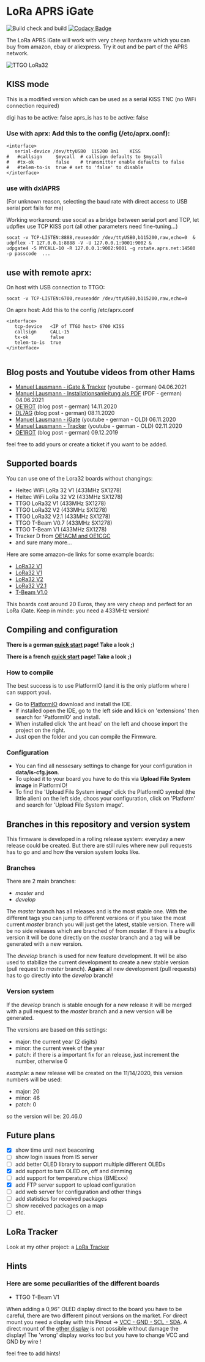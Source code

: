 # LoRa APRS iGate

![Build check and build](https://github.com/lora-aprs/LoRa_APRS_iGate/workflows/Build%20check%20and%20build/badge.svg)
[![Codacy Badge](https://api.codacy.com/project/badge/Grade/0b7452d5b3b747b88c736e253dda51e6)](https://app.codacy.com/gh/lora-aprs/LoRa_APRS_iGate?utm_source=github.com&utm_medium=referral&utm_content=lora-aprs/LoRa_APRS_iGate&utm_campaign=Badge_Grade_Dashboard)

The LoRa APRS iGate will work with very cheep hardware which you can buy from amazon, ebay or aliexpress.
Try it out and be part of the APRS network.

![TTGO LoRa32](pics/iGate.png)

## KISS mode

This is a modified version which can be used as a serial KISS TNC (no WiFi connection required)

digi has to be active: false
aprs_is has to be active: false

### Use with aprx: Add this to the config (/etc/aprx.conf):

```
<interface>
   serial-device /dev/ttyUSB0  115200 8n1    KISS
#   #callsign     $mycall  # callsign defaults to $mycall
#   #tx-ok        false    # transmitter enable defaults to false
#   #telem-to-is  true # set to 'false' to disable
</interface>
```

### use with dxlAPRS

(For unknown reason, selecting the baud rate with direct access to USB serial port fails for me)

Working workaround: use socat as a bridge between serial port and TCP, let udpflex use TCP KISS port
(all other parameters need fine-tuning...)
```
socat -v TCP-LISTEN:8888,reuseaddr /dev/ttyUSB0,b115200,raw,echo=0  &
udpflex -T 127.0.0.1:8888 -V -U 127.0.0.1:9001:9002 &
udpgate4 -S MYCALL-10 -R 127.0.0.1:9002:9001 -g rotate.aprs.net:14580 -p passcode  ...
```
## use with remote aprx:

On host with USB connection to TTGO:
```
socat -v TCP-LISTEN:6700,reuseaddr /dev/ttyUSB0,b115200,raw,echo=0
```

On aprx host: Add this to the config /etc/aprx.conf
```
<interface>
   tcp-device   <IP of TTGO host> 6700 KISS
   callsign 	CALL-15
   tx-ok        false
   telem-to-is  true
</interface>


```


## Blog posts and Youtube videos from other Hams

* [Manuel Lausmann - iGate & Tracker](https://www.youtube.com/watch?v=-KdFQEaNC1k) (youtube - german) 04.06.2021
* [Manuel Lausmann - Installationsanleitung als PDF](http://mala-one.de/Lora-APRS/) (PDF - german) 04.06.2021
* [OE1ROT](https://www.aronaut.at/2020/11/lora-aprs-gateway-mit-esp32-boards/) (blog post - german) 14.11.2020
* [DL7AG](http://online.dl7ag.de/lora-aprs-dl7ag-10/) (blog post - german) 08.11.2020
* [Manuel Lausmann - iGate](https://www.youtube.com/watch?v=C7hfVe32pXs) (youtube - german - OLD) 06.11.2020
* [Manuel Lausmann - Tracker](https://www.youtube.com/watch?v=clIlTEFbWLk) (youtube - german - OLD) 02.11.2020
* [OE1ROT](https://www.aronaut.at/2019/12/lora-aprs-tracker-mit-ttgo-t-beam-433mhz/) (blog post - german) 09.12.2019

feel free  to add yours or create a ticket if you want to be added.

## Supported boards

You can use one of the Lora32 boards without changings:

* Heltec WiFi LoRa 32 V1 (433MHz SX1278)
* Heltec WiFi LoRa 32 V2 (433MHz SX1278)
* TTGO LoRa32 V1 (433MHz SX1278)
* TTGO LoRa32 V2 (433MHz SX1278)
* TTGO LoRa32 V2.1 (433MHz SX1278)
* TTGO T-Beam V0.7 (433MHz SX1278)
* TTGO T-Beam V1 (433MHz SX1278)
* Tracker D from [OE1ACM and OE1CGC](https://www.lora-aprs.at/)
* and sure many more...

Here are some amazon-de links for some example boards:
* [LoRa32 V1](https://www.amazon.de/dp/B07VPHYYJD)
* [LoRa32 V1](https://www.amazon.de/dp/B07QRG89ZV)
* [LoRa32 V2](https://www.amazon.de/dp/B07VL97VNH)
* [LoRa32 V2.1](https://www.amazon.de/dp/B07RXSKPBX)
* [T-Beam V1.0](https://www.amazon.de/dp/B07RT9FKPL)

This boards cost around 20 Euros, they are very cheap and perfect for an LoRa iGate.
Keep in minde: you need a 433MHz version!

## Compiling and configuration

**There is a german [quick start](https://www.lora-aprs.info/docs/LoRa_APRS_iGate/quick-start-guide/) page! Take a look ;)**

**There is a french [quick start](http://www.f5kmy.fr/spip.php?article509) page! Take a look ;)**

### How to compile

The best success is to use PlatformIO (and it is the only platform where I can support you). 

* Go to [PlatformIO](https://platformio.org/) download and install the IDE. 
* If installed open the IDE, go to the left side and klick on 'extensions' then search for 'PatformIO' and install.
* When installed click 'the ant head' on the left and choose import the project on the right.
* Just open the folder and you can compile the Firmware.

### Configuration

* You can find all nessesary settings to change for your configuration in **data/is-cfg.json**.
* To upload it to your board you have to do this via **Upload File System image** in PlatformIO!
* To find the 'Upload File System image' click the PlatformIO symbol (the little alien) on the left side, choos your configuration, click on 'Platform' and search for 'Upload File System image'.

## Branches in this repository and version system

This firmware is developed in a rolling release system: everyday a new release could be created. But there are still rules where new pull requests has to go and and how the version system looks like.

### Branches

There are 2 main branches:
* *master* and
* *develop*

The *master* branch has all releases and is the most stable one. With the different tags you can jump to different versions or if you take the most current *master* branch you will just get the latest, stable version. There will be no side releases which are branched of from *master*. If there is a bugfix version it will be done directly on the *master* branch and a tag will be generated with a new version.

The *develop* branch is used for new feature development. It will be also used to stabilize the current development to create a new stable version (pull request to *master* branch). **Again:** all new development (pull requests) has to go directly into the *develop* branch!

### Version system

If the *develop* branch is stable enough for a new release it will be merged with a pull request to the *master* branch and a new version will be generated.

The versions are based on this settings:
* major: the current year (2 digits)
* minor: the current week of the year
* patch: if there is a important fix for an release, just increment the number, otherwise 0

*example*: a new release will be created on the 11/14/2020, this version numbers will be used: 
* major: 20
* minor: 46
* patch: 0

so the version will be: 20.46.0

## Future plans

* [x] show time until next beaconing
* [ ] show login issues from IS server
* [ ] add better OLED library to support multiple different OLEDs
* [x] add support to turn OLED on, off and dimming
* [ ] add support for temperature chips (BMExxx)
* [x] add FTP server support to upload configuration
* [ ] add web server for configuration and other things
* [ ] add statistics for received packages
* [ ] show received packages on a map
* [ ] etc.

## LoRa Tracker

Look at my other project: a [LoRa Tracker](https://github.com/peterus/LoRa_APRS_Tracker)

## Hints

### Here are some peculiarities of the different boards

* TTGO T-Beam V1

When adding a 0,96" OLED display direct to the board you have to be careful, there are two different pinout
versions on the market. 
For direct mount you need a display with this Pinout -> [VCC - GND - SCL - SDA](pics/display-right.jpg).
A direct mount of the [other display](pics/display-wrong.jpg) is not possible without damage the display!
The 'wrong' display works too but you have to change VCC and GND by wire !

feel free to add hints!

